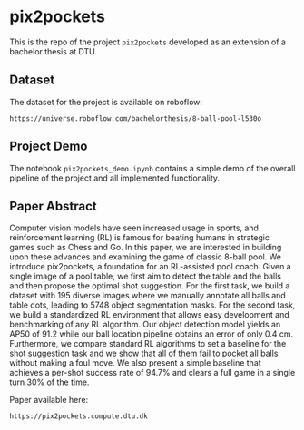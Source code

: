 # pix2pockets

This is the repo of the project ```pix2pockets``` developed as an extension of a bachelor thesis at DTU.

## Dataset
The dataset for the project is available on roboflow:
```shell
https://universe.roboflow.com/bachelorthesis/8-ball-pool-l530o
```

## Project Demo
The notebook ```pix2pockets_demo.ipynb``` contains a simple demo of the overall pipeline of the project and all implemented functionality.

## Paper Abstract 
Computer vision models have seen increased usage in sports, and reinforcement learning (RL) is famous for beating humans in strategic games such as Chess and Go. In this paper, we are interested in building upon these advances and examining the game of classic 8-ball pool. We introduce pix2pockets, a foundation for an RL-assisted pool coach. Given a single image of a pool table, we first aim to detect the table and the balls and then propose the optimal shot suggestion. For the first task, we build a dataset with 195 diverse images where we manually annotate all balls and table dots, leading to 5748 object segmentation masks. For the second task, we build a standardized RL environment that allows easy development and benchmarking of any RL algorithm. Our object detection model yields an AP50 of 91.2 while our ball location pipeline obtains an error of only 0.4 cm. Furthermore, we compare standard RL algorithms to set a baseline for the shot suggestion task and we show that all of them fail to pocket all balls without making a foul move. We also present a simple baseline that achieves a per-shot success rate of 94.7% and clears a full game in a single turn 30% of the time.

Paper available here:
```shell
https://pix2pockets.compute.dtu.dk
```